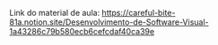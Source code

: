 Link do material de aula: https://careful-bite-81a.notion.site/Desenvolvimento-de-Software-Visual-1a43286c79b580ecb6cefcdaf40ca39e